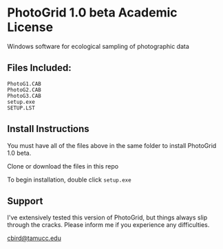 # PhotoGrid 1.0 beta Academic License

Windows software for ecological sampling of photographic data

## Files Included:

```
PhotoG1.CAB
PhotoG2.CAB
PhotoG3.CAB
setup.exe
SETUP.LST
```


## Install Instructions

You must have all of the files above in the same folder to install PhotoGrid 1.0 beta.

Clone or download the files in this repo

To begin installation, double click `setup.exe`


## Support

I've extensively tested this version of PhotoGrid, but things always slip through the cracks.
Please inform me if you experience any difficulties.

cbird@tamucc.edu
